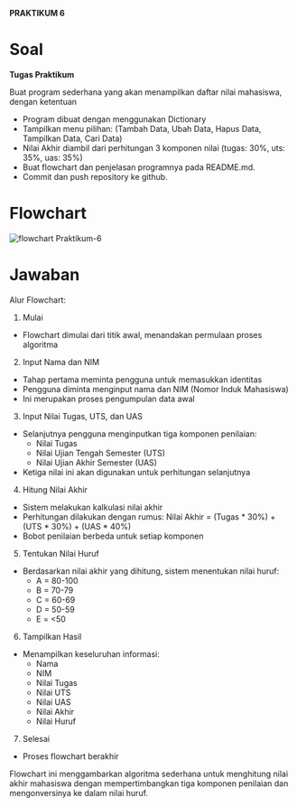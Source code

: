 **PRAKTIKUM 6**
# Soal
**Tugas Praktikum**

Buat program sederhana yang akan menampilkan daftar nilai mahasiswa, dengan ketentuan
- Program dibuat dengan menggunakan Dictionary
- Tampilkan menu pilihan: (Tambah Data, Ubah Data, Hapus Data, Tampilkan Data, Cari Data)
- Nilai Akhir diambil dari perhitungan 3 komponen nilai (tugas: 30%, uts: 35%, uas: 35%)
- Buat flowchart dan penjelasan programnya pada README.md. 
- Commit dan push repository ke github.

# Flowchart
![flowchart Praktikum-6](https://github.com/user-attachments/assets/686c1995-5c66-4530-b35d-e8687abe7a74)

# Jawaban
Alur Flowchart:

1. Mulai
- Flowchart dimulai dari titik awal, menandakan permulaan proses algoritma
2. Input Nama dan NIM
- Tahap pertama meminta pengguna untuk memasukkan identitas
- Pengguna diminta menginput nama dan NIM (Nomor Induk Mahasiswa)
- Ini merupakan proses pengumpulan data awal
3. Input Nilai Tugas, UTS, dan UAS
- Selanjutnya pengguna menginputkan tiga komponen penilaian:
  - Nilai Tugas
  - Nilai Ujian Tengah Semester (UTS)
  - Nilai Ujian Akhir Semester (UAS)
- Ketiga nilai ini akan digunakan untuk perhitungan selanjutnya
4. Hitung Nilai Akhir
- Sistem melakukan kalkulasi nilai akhir
- Perhitungan dilakukan dengan rumus: Nilai Akhir = (Tugas * 30%) + (UTS * 30%) + (UAS * 40%)
- Bobot penilaian berbeda untuk setiap komponen
5. Tentukan Nilai Huruf
- Berdasarkan nilai akhir yang dihitung, sistem menentukan nilai huruf:
  - A = 80-100
  - B = 70-79
  - C = 60-69
  - D = 50-59
  - E = <50
6. Tampilkan Hasil
- Menampilkan keseluruhan informasi:
  - Nama
  - NIM
  - Nilai Tugas
  - Nilai UTS
  - Nilai UAS
  - Nilai Akhir
  - Nilai Huruf
7. Selesai
- Proses flowchart berakhir

Flowchart ini menggambarkan algoritma sederhana untuk menghitung nilai akhir mahasiswa dengan mempertimbangkan tiga komponen penilaian dan mengonversinya ke dalam nilai huruf.
